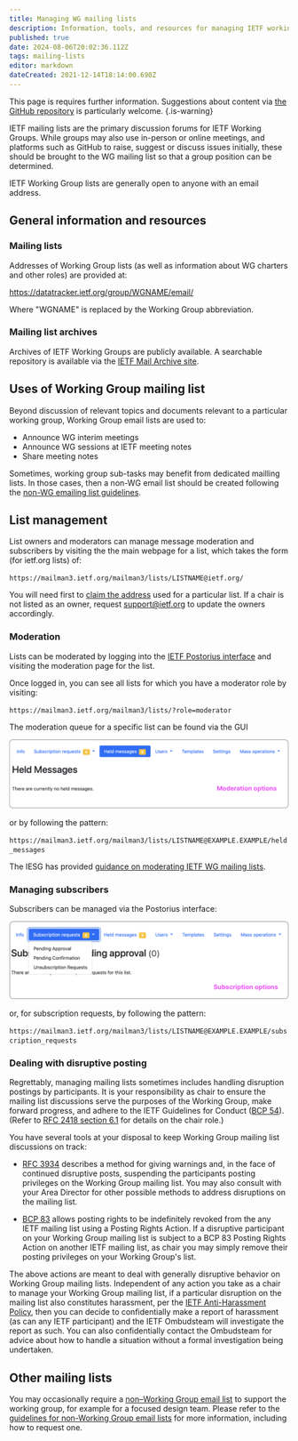 ```yaml
---
title: Managing WG mailing lists
description: Information, tools, and resources for managing IETF working group mailing lists
published: true
date: 2024-08-06T20:02:36.112Z
tags: mailing-lists
editor: markdown
dateCreated: 2021-12-14T18:14:00.690Z
---
```


This page is requires further information. Suggestions about content via [the GitHub repository](https://www.github.com/ietf/chairs.ietf.org) is particularly welcome.
{.is-warning}

IETF mailing lists are the primary discussion forums for IETF Working Groups. While groups may also use in-person or online meetings, and platforms such as GitHub to raise, suggest or discuss issues initially, these should be brought to the WG mailing list so that a group position can be determined.

IETF Working Group lists are generally open to anyone with an email address.

## General information and resources

### Mailing lists
Addresses of Working Group lists (as well as information about WG charters and other roles) are provided at:

https://datatracker.ietf.org/group/WGNAME/email/

Where "WGNAME" is replaced by the Working Group abbreviation.

### Mailing list archives
Archives of IETF Working Groups are publicly available. A searchable repository is available via the [IETF Mail Archive site](https://mailarchive.ietf.org/arch/).

## Uses of Working Group mailing list
Beyond discussion of relevant topics and documents relevant to a particular working group, Working Group email lists are used to:
- Announce WG interim meetings
- Announce WG sessions at IETF meeting notes
- Share meeting notes

Sometimes, working group sub-tasks may benefit from dedicated mailling lists. In those cases, then a non-WG email list should be created following the [non-WG emailing list guidelines](https://www.ietf.org/participate/lists/nonwglist-guidelines/).

## List management
List owners and moderators can manage message moderation and subscribers by visiting the the main webpage for a list, which takes the form (for ietf.org lists) of:

`https://mailman3.ietf.org/mailman3/lists/LISTNAME@ietf.org/`

You will need first to [claim the address](https://www.ietf.org/participate/lists/#managing) used for a particular list. If a chair is not listed as an owner, request support@ietf.org to update the owners accordingly.

### Moderation
Lists can be moderated by logging into the [IETF Postorius interface](https://mailman3.ietf.org/mailman3/) and visiting the moderation page for the list.

Once logged in, you can see all lists for which you have a moderator role by visiting:

`https://mailman3.ietf.org/mailman3/lists/?role=moderator`

The moderation queue for a specific list can be found via the GUI

![mailman3-moderation_options-new.png](/mailman3-moderation_options-new.png)

or by following the pattern:

`https://mailman3.ietf.org/mailman3/lists/LISTNAME@EXAMPLE.EXAMPLE/held_messages`

The IESG has provided [guidance on moderating IETF WG mailing lists](https://www.ietf.org/about/groups/iesg/statements/mailing-lists-moderation/).

### Managing subscribers

Subscribers can be managed via the Postorius interface:

![mailman3-moderation_options.png](/mailman3-subscription_options.png)

or, for subscription requests, by following the pattern:

`https://mailman3.ietf.org/mailman3/lists/LISTNAME@EXAMPLE.EXAMPLE/subscription_requests`

### Dealing with disruptive posting
Regrettably, managing mailing lists sometimes includes handling disruption postings by participants. It is your responsibility as chair to ensure the mailing list discussions serve the purposes of the Working Group, make forward progress, and adhere to the IETF Guidelines for Conduct ([BCP 54](https://www.rfc-editor.org/info/bcp54)). (Refer to [RFC 2418 section 6.1](https://www.rfc-editor.org/rfc/rfc2418.html#section-6.1) for details on the chair role.) 

You have several tools at your disposal to keep Working Group mailing list discussions on track:

- [RFC 3934](https://www.rfc-editor.org/rfc/rfc3934) describes a method for giving warnings and, in the face of continued disruptive posts, suspending the participants posting privileges on the Working Group mailing list. You may also consult with your Area Director for other possible methods to address disruptions on the mailing list.

- [BCP 83](https://www.rfc-editor.org/info/bcp83) allows posting rights to be indefinitely revoked from the any IETF mailing list using a Posting Rights Action. If a disruptive participant on your Working Group mailing list is subject to a BCP 83 Posting Rights Action on another IETF mailing list, as chair you may simply remove their posting privileges on your Working Group's list.

The above actions are meant to deal with generally disruptive behavior on Working Group mailing lists. Independent of any action you take as a chair to manage your Working Group mailing list, if a particular disruption on the mailing list also constitutes harassment, per the [IETF Anti-Harassment Policy](https://datatracker.ietf.org/doc/statement-iesg-ietf-anti-harassment-policy-20131103/), then you can decide to confidentially make a report of harassment (as can any IETF participant) and the IETF Ombudsteam will investigate the report as such. You can also confidentially contact the Ombudsteam for advice about how to handle a situation without a formal investigation being undertaken.

## Other mailing lists
You may occasionally require a [non–Working Group email list](https://datatracker.ietf.org/list/nonwg) to support the working group, for example for a focused design team. Please refer to the [guidelines for non-Working Group email lists](https://www.ietf.org/participate/lists/nonwglist-guidelines/) for more information, including how to request one.


